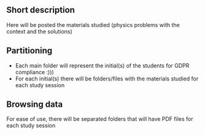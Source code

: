 ## Short description

Here will be posted the materials studied (physics problems with the context and the solutions)

## Partitioning

- Each main folder will represent the initial(s) of the students for GDPR compliance :)))
- For each initial(s) there will be folders/files with the materials studied for each study session

## Browsing data

For ease of use, there will be separated folders that will have PDF files for each study session